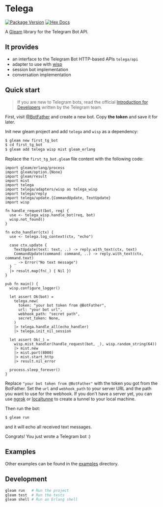 # Telega

[![Package Version](https://img.shields.io/hexpm/v/telega)](https://hex.pm/packages/telega)
[![Hex Docs](https://img.shields.io/badge/hex-docs-ffaff3)](https://hexdocs.pm/telega/)

A [Gleam](https://gleam.run/) library for the Telegram Bot API.

## It provides

- an interface to the Telegram Bot HTTP-based APIs `telega/api`
- adapter to use with [wisp](https://github.com/gleam-wisp/wisp)
- session bot implementation
- conversation implementation

## Quick start

> If you are new to Telegram bots, read the official [Introduction for Developers](https://core.telegram.org/bots) written by the Telegram team.

First, visit [@BotFather](https://t.me/botfather) and create a new bot. Copy **the token** and save it for later.

Init new gleam project and add `telega` and `wisp` as a dependency:

```sh
$ gleam new first_tg_bot
$ cd first_tg_bot
$ gleam add telega wisp mist gleam_erlang
```

Replace the `first_tg_bot.gleam` file content with the following code:

```gleam
import gleam/erlang/process
import gleam/option.{None}
import gleam/result
import mist
import telega
import telega/adapters/wisp as telega_wisp
import telega/reply
import telega/update.{CommandUpdate, TextUpdate}
import wisp

fn handle_request(bot, req) {
  use <- telega_wisp.handle_bot(req, bot)
  wisp.not_found()
}

fn echo_handler(ctx) {
  use <- telega.log_context(ctx, "echo")

  case ctx.update {
    TextUpdate(text: text, ..) -> reply.with_text(ctx, text)
    CommandUpdate(command: command, ..) -> reply.with_text(ctx, command.text)
    _ -> Error("No text message")
  }
  |> result.map(fn(_) { Nil })
}

pub fn main() {
  wisp.configure_logger()

  let assert Ok(bot) =
    telega.new(
      token: "your bot token from @BotFather",
      url: "your bot url",
      webhook_path: "secret path",
      secret_token: None,
    )
    |> telega.handle_all(echo_handler)
    |> telega.init_nil_session

  let assert Ok(_) =
    wisp.mist_handler(handle_request(bot, _), wisp.random_string(64))
    |> mist.new
    |> mist.port(8000)
    |> mist.start_http
    |> result.nil_error

  process.sleep_forever()
}
```

Replace `"your bot token from @BotFather"` with the token you got from the BotFather. Set the `url` and `webhook_path` to your server URL and the path you want to use for the webhook. If you don't have a server yet, you can use [ngrok](https://ngrok.com/) or [localtunne](https://localtunnel.me/) to create a tunnel to your local machine.

Then run the bot:

```sh
$ gleam run
```

and it will echo all received text messages.

Congrats! You just wrote a Telegram bot :)

## Examples

Other examples can be found in the [examples](./examples) directory.

## Development

```sh
gleam run   # Run the project
gleam test  # Run the tests
gleam shell # Run an Erlang shell
```
